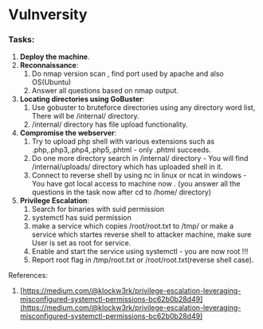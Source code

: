 # Vulnversity

### **Tasks**:

1. **Deploy the machine**.
2. **Reconnaissance**:
   1. Do nmap version scan , find port used by apache and also OS(Ubuntu)
   2. Answer all questions based on nmap output.
3. **Locating directories using GoBuster**:
   1. Use gobuster to bruteforce directories using any directory word list, There will be /internal/ directory.
   2. /internal/ directory has file upload functionality.
4. **Compromise the webserver**:
   1. Try to upload php shell with various extensions such as .php,.php3,.php4,.php5,.phtml - only .phtml succeeds.
   2. Do one more directory search in /internal/ directory - You will find /internal/uploads/ directory which has uploaded shell in it.
   3. Connect to reverse shell by using nc in linux or ncat in windows - You have got local access to machine now . (you answer all the questions in the task now after cd to /home/ directory)
5. **Privilege Escalation**:
   1. Search for binaries with suid permission
   2. systemctl has suid permission
   3. make a service which copies /root/root.txt to /tmp/ or make a service which startes reverse  shell to attacker machine, make sure User is set as root for service.
   4. Enable and start the service using systemctl - you are now root !!!
   5. Report root flag in /tmp/root.txt or /root/root.txt(reverse shell case).



References:

1. [https://medium.com/@klockw3rk/privilege-escalation-leveraging-misconfigured-systemctl-permissions-bc62b0b28d49](https://medium.com/@klockw3rk/privilege-escalation-leveraging-misconfigured-systemctl-permissions-bc62b0b28d49)

